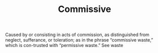 ---
title: Commissive
letter: C
permalink: "/definitions/bld-commissive.html"
body: Caused by or consisting in acts of commission, as distinguished from neglect,
  sufferance, or toleration; as in the phrase “commissive waste,” which is con-trusted
  with “permissive waste.” See waste
published_at: '2018-07-07'
source: Black's Law Dictionary 2nd Ed (1910)
layout: post
---
